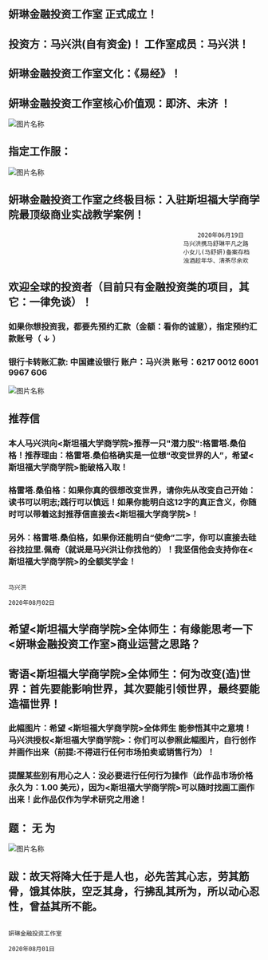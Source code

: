 
##  妍琳金融投资工作室 正式成立！ 

##  投资方：马兴洪(自有资金)！ 工作室成员：马兴洪！

##  妍琳金融投资工作室文化：《易经》！

##  妍琳金融投资工作室核心价值观：即济、未济 ！
![图片名称](https://ss0.bdstatic.com/70cFvHSh_Q1YnxGkpoWK1HF6hhy/it/u=919870039,2863267181&fm=26&gp=0.jpg)
 
 
##  指定工作服：
![图片名称](https://timgsa.baidu.com/timg?image&quality=80&size=b9999_10000&sec=1593960120022&di=86ab8bd523e4f438b408ad5706c6b598&imgtype=0&src=http%3A%2F%2Fimg14.360buyimg.com%2Fn1%2Fs350x449_jfs%2Ft16750%2F349%2F1482944821%2F322663%2Fec59eeb%2F5acc4711N273da68e.jpg%2521cc_350x449.jpg)

##   妍琳金融投资工作室之终极目标：入驻斯坦福大学商学院最顶级商业实战教学案例！




                                                         2020年06月19日
                                                     马兴洪携马舒琳平凡之路 
                                                     小女儿(马舒妍)备案存档
                                                     浊酒趁年华、清茶尽余欢
                                                     



##  欢迎全球的投资者（目前只有金融投资类的项目，其它：一律免谈）！
                                 
### 如果你想投资我，都要先预约汇款（金额：看你的诚意），指定预约汇款账号（ ↓ ） 

### 银行卡转账汇款: 中国建设银行 账户：马兴洪  账号：6217 0012 6001 9967 606   

![图片名称](https://ss3.bdstatic.com/70cFv8Sh_Q1YnxGkpoWK1HF6hhy/it/u=2213876202,1958213163&fm=11&gp=0.jpg)

##   推荐信

###  本人马兴洪向<斯坦福大学商学院>推荐一只"潜力股":格雷塔.桑伯格！推荐理由：格雷塔.桑伯格确实是一位想“改变世界的人”，希望<斯坦福大学商学院>能破格入取！

###  格雷塔.桑伯格：如果你真的很想改变世界，请你先从改变自己开始：读书可以明志;践行可以慎远！如果你能明白这12字的真正含义，你随时可以带着这封推荐信直接去<斯坦福大学商学院>！

###  另外：格雷塔.桑伯格，如果你还能明白“使命”二字，你可以直接去硅谷找拉里.佩奇（就说是马兴洪让你找他的）！我坚信他会支持你在<斯坦福大学商学院>的全额奖学金！



                                                                             马兴洪
                                                                        2020年08月02日



##  希望<斯坦福大学商学院>全体师生：有缘能思考一下<妍琳金融投资工作室>商业运营之思路？

##  寄语<斯坦福大学商学院>全体师生：何为改变(造)世界：首先要能影响世界，其次要能引领世界，最终要能造福世界！


###  此幅图片：希望 <斯坦福大学商学院>全体师生 能参悟其中之意境！马兴洪授权<斯坦福大学商学院>：你们可以参照此幅图片，自行创作并画作出来（前提:不得进行任何市场拍卖或销售行为）！

###  提醒某些别有用心之人：没必要进行任何行为操作（此作品市场价格永久为：1.00 美元），因为<斯坦福大学商学院>可以随时找画工画作出来！此作品仅作为学术研究之用途！

##  题： 无 为  

![图片名称](https://timgsa.baidu.com/timg?image&quality=80&size=b9999_10000&sec=1595613528780&di=a33e489f6aed41d4e742b6898b8f98cf&imgtype=0&src=http%3A%2F%2F5b0988e595225.cdn.sohucs.com%2Fq_70%2Cc_zoom%2Cw_640%2Fimages%2F20180404%2Fa45b8d31d194428f8707875b3038efcf.jpeg)


##  跋：故天将降大任于是人也，必先苦其心志，劳其筋骨，饿其体肤，空乏其身，行拂乱其所为，所以动心忍性，曾益其所不能。

                                                                                    妍琳金融投资工作室
                                                                                     2020年08月01日

